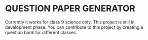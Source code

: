 #  QUESTION PAPER GENERATOR
Currently it works for class 9 science only.
This project is still in development phase.
You can contribute to this project by creating a question bank for different classes.
